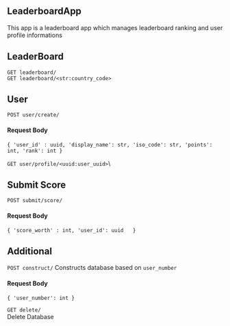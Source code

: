 ## LeaderboardApp


This app is a leaderboard app which manages leaderboard ranking and user profile informations


## LeaderBoard
`GET leaderboard/`\
`GET leaderboard/<str:country_code>`

## User
`POST user/create/`
#### Request Body
`{
  'user_id' : uuid,
  'display_name': str,
  'iso_code': str,
  'points': int,
  'rank': int
  }`

`GET user/profile/<uuid:user_uuid>`\

## Submit Score
`POST submit/score/`
#### Request Body
`{
  'score_worth' : int,
  'user_id': uuid  
  }`

## Additional 
`POST construct/`
Constructs database based on `user_number`
#### Request Body
`{
   'user_number': int
  }`

 
`GET delete/`\
Delete Database




